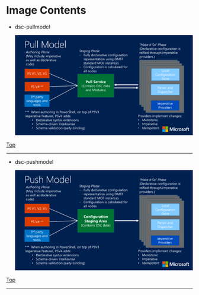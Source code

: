 
# Image Contents

- dsc-pullmodel

	![dsc-pullmodel](https://github.com/kj-park/tech/blob/main/PowerShell/media/dsc-pullmodel.png?raw=true)

[<i class="fa fa-chevron-up" aria-hidden="true"></i> Top](#)

---

- dsc-pushmodel

	![dsc-pushmodel](https://github.com/kj-park/tech/blob/main/PowerShell/media/dsc-pushmodel.png?raw=true)

[<i class="fa fa-chevron-up" aria-hidden="true"></i> Top](#)

---

